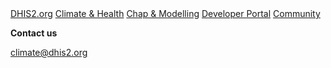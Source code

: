 <!-- Will be rendered above the site header using style.css -->
<div class="dhis2-header">
    <a href="https://dhis2.org/" target="_blank">DHIS2.org</a>
    <a href="https://dhis2.org/climate/" target="_blank">Climate & Health</a>
    <a href="https://dhis2-chap.github.io/chap-site/" target="_blank">Chap & Modelling</a>
    <a href="https://developers.dhis2.org/" target="_blank">Developer Portal</a>
    <a href="https://community.dhis2.org/" target="_blank">Community</a>
</div>

**Contact us**

climate@dhis2.org
